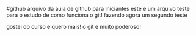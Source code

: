 #github
arquivo da aula de github para iniciantes
este e um arquivo teste para o estudo de como funciona o git!
fazendo agora um segundo teste

gostei do curso e quero mais! o git e muito poderoso!

